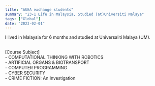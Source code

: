 ```yaml
---
title: "AUEA exchange students"
summary: "23-1 Life in Malaysia, Studied (at)Universiti Malaya"
tags: ["Global"]
date: "2023-02-01"
---
```


I lived in Malaysia for 6 months and studied at Universaliti Malaya (UM). <br>


<br>
<span class="justified-text">
[Course Subject] <br>
- COMPUTATIONAL THINKING WITH ROBOTICS <br>
- ARTIFICIAL ORGANS & BIOTRANSPORT <br>
- COMPUTER PROGRAMMING <br>
- CYBER SECURITY <br>
- CRIME FICTION: An Investigation <br>
</span>